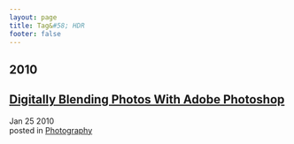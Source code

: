 ```yaml
---
layout: page
title: Tag&#58; HDR
footer: false
---
```


<div id="blog-archives" class="category">
<h2>2010</h2>

<article>
<h1><a href="/2010/01/25/digitally-blending-photos-with-adobe-photoshop/index.html">Digitally Blending Photos With Adobe Photoshop</a></h1>
<time datetime="2010-01-25T00:00:00-06:00" pubdate><span class='month'>Jan</span> <span class='day'>25</span> <span class='year'>2010</span></time>
<footer>
<span class="categories">posted in 
<a href='/categories/photography/'>Photography</a></span>
</footer>
</article>
</div>
